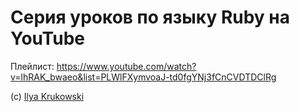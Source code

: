 # Cерия уроков по языку Ruby на YouTube

Плейлист: https://www.youtube.com/watch?v=lhRAK_bwaeo&list=PLWlFXymvoaJ-td0fgYNj3fCnCVDTDClRg

(с) [Ilya Krukowski](http://bodrovis.tech)
